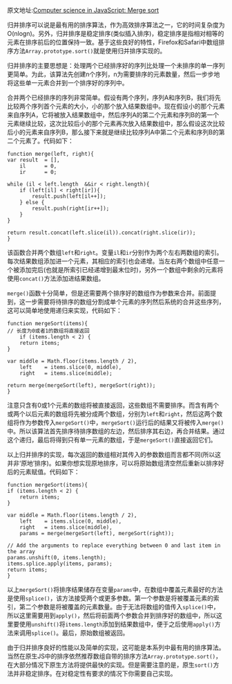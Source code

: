 原文地址:[Computer science in JavaScript: Merge sort](https://www.nczonline.net/blog/2012/10/02/computer-science-and-javascript-merge-sort/)

归并排序可以说是最有用的排序算法，作为高效排序算法之一，它的时间复杂度为O(nlogn)。另外，归并排序是稳定排序(类似插入排序)，稳定排序是指相对相等的元素在排序前后的位置保持一致。基于这些良好的特性，Firefox和Safari中数组排序方法`Array.prototype.sort()`就是使用归并排序实现的。

归并排序的主要思想是：处理两个已经排序好的序列比处理一个未排序的单一序列更简单。为此，该算法先创建n个序列，n为需要排序的元素数量，然后一步步地将这些单一元素合并到一个排序好的序列中。

合并两个已经排序的序列非常简单。假设有两个序列，序列A和序列B，我们将先比较两个序列首个元素的大小，小的那个放入结果数组中。现在假设小的那个元素来自序列A，它将被放入结果数组中，然后序列A的第二个元素和序列B的第一个元素继续比较，这次比较后小的那个元素再次放入结果数组中，那么假设这次比较后小的元素来自序列B，那么接下来就是继续比较序列A中第二个元素和序列B的第二个元素了。代码如下：　
     
    function merge(left, right){
    var result  = [],
        il      = 0,
        ir      = 0;
        
    while (il < left.length  &&ir < right.length){
        if (left[il] < right[ir]){
            result.push(left[il++]);
        } else {
            result.push(right[ir++]);
        }
    }

    return result.concat(left.slice(il)).concat(right.slice(ir));
    }
该函数合并两个数组`left`和`right`。变量`il`和`ir`分别作为两个左右两数组的索引。每次结果数组添加进一个元素，其相应的索引也会递增。当左右两个数组中任意一个被添加完后(也就是所索引已经递增到最末位时)，另外一个数组中剩余的元素将使用`concat()`方法添加进结果数组。

`merge()`函数十分简单，但是还需要两个排序好的数组作为参数来合并。前面提到，这一步需要将待排序的数组分割成单个元素的序列然后系统的合并这些序列，这可以简单地使用递归来实现，代码如下：

    function mergeSort(items){ 
    // 长度为0或者1的数组将直接返回
        if (items.length < 2) {
        return items;
    }

    var middle = Math.floor(items.length / 2),
        left    = items.slice(0, middle),
        right   = items.slice(middle);

    return merge(mergeSort(left), mergeSort(right));
    }
注意只含有0或1个元素的数组将被直接返回，这些数组不需要排序。而含有两个或两个以后元素的数组将先被分成两个数组，分别为`left`和`right`，然后这两个数组将作为参数传入`mergeSort()`中，`mergeSort()`运行后的结果又将被传入`merge()`中。所以该算法首先排序待排序数组的左边，然后排序其右边，再合并结果。通过这个递归，最后将得到只有单一元素的数组，于是`mergeSort()`直接返回它们。

以上归并排序的实现，每次返回的数组相对其传入的参数数组而言都不同(所以这并非‘原地’排序)。如果你想实现原地排序，可以将原始数组清空然后重新以排序好后的元素赋值。代码如下：


    function mergeSort(items){
    if (items.length < 2) {
        return items;
    }

    var middle = Math.floor(items.length / 2),
        left    = items.slice(0, middle),
        right   = items.slice(middle),
        params = merge(mergeSort(left), mergeSort(right));

    // Add the arguments to replace everything between 0 and last item in the array
    params.unshift(0, items.length);
    items.splice.apply(items, params);
    return items;
    }
以上`mergeSort()`将排序结果储存在变量`params`中，在数组中覆盖元素最好的方法是使用`splice()`，该方法接受两个或更多参数。第一个参数是将被覆盖元素的索引，第二个参数是将被覆盖的元素数量。由于无法将数组的值传入`splice()`中，所以这里需要用到`apply()`，然后将前面两个参数合并到排序好的数组中，所以这里要使用`unshift()`将`items.length`添加到结果数组中，便于之后使用`apply()`方法来调用`splice()`。最后，原始数组被返回。

由于归并排序良好的性能以及简单的实现，这可能是本系列中最有用的排序算法。当然在原生JS中的排序依然推荐数组自带的排序方法`Array.prototype.sort()`，在大部分情况下原生方法将提供最快的实现。但是需要注意的是，原生`sort()`方法并非稳定排序。在对稳定性有要求的情况下你需要自己实现。
    
 　